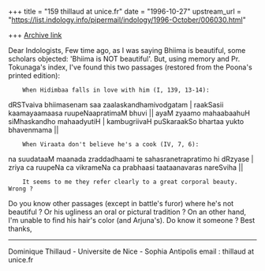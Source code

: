 +++
title = "159 thillaud at unice.fr"
date = "1996-10-27"
upstream_url = "https://list.indology.info/pipermail/indology/1996-October/006030.html"

+++
[Archive link](https://list.indology.info/pipermail/indology/1996-October/006030.html)

Dear Indologists,
        Few time ago, as I was saying Bhiima is beautiful, some scholars
objected: 'Bhiima is NOT beautiful'. But, using memory and Pr. Tokunaga's
index, I've found this two passages (restored from the Poona's printed
edition):

        When Hidimbaa falls in love with him (I, 139, 13-14):
dRSTvaiva bhiimasenam saa zaalaskandhamivodgatam |
raakSasii kaamayaamaasa ruupeNaapratimaM bhuvi ||
ayaM zyaamo mahaabaahuH siMhaskandho mahaadyutiH |
kambugriivaH puSkaraakSo bhartaa yukto bhavenmama ||

        When Viraata don't believe he's a cook (IV, 7, 6):
na suudataaM maanada zraddadhaami te sahasranetrapratimo hi dRzyase |
zriya ca ruupeNa ca vikrameNa ca prabhaasi taataanavaras nareSviha ||

        It seems to me they refer clearly to a great corporal beauty. Wrong ?
Do you know other passages (except in battle's furor) where he's not beautiful ?
Or his ugliness an oral or pictural tradition ?
        On an other hand, I'm unable to find his hair's color (and
Arjuna's). Do know it someone ?
Best thanks,


--------------------------------------------------------------
Dominique Thillaud - Universite de Nice - Sophia Antipolis
email : thillaud at unice.fr






